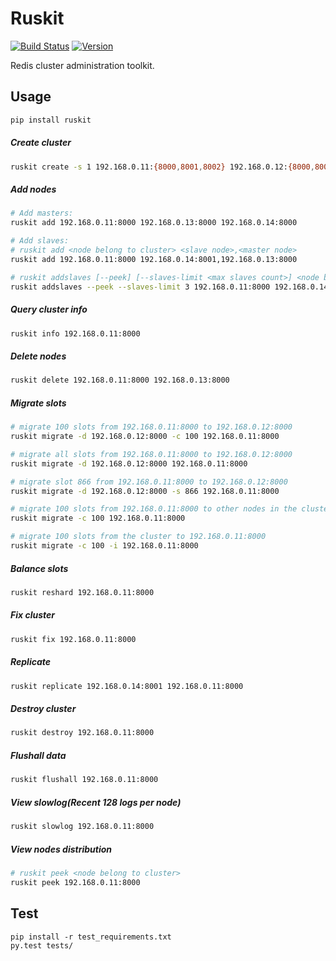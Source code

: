 # Ruskit

[![Build Status](https://travis-ci.org/eleme/ruskit.svg?branch=master)](https://travis-ci.org/eleme/ruskit)
[![Version](https://img.shields.io/pypi/v/ruskit.svg)](https://pypi.python.org/pypi/ruskit)

Redis cluster administration toolkit.

## Usage

```bash
pip install ruskit
```

##### Create cluster

```bash
ruskit create -s 1 192.168.0.11:{8000,8001,8002} 192.168.0.12:{8000,8001,8002}
```

##### Add nodes

```bash
# Add masters:
ruskit add 192.168.0.11:8000 192.168.0.13:8000 192.168.0.14:8000

# Add slaves:
# ruskit add <node belong to cluster> <slave node>,<master node>
ruskit add 192.168.0.11:8000 192.168.0.14:8001,192.168.0.13:8000

# ruskit addslaves [--peek] [--slaves-limit <max slaves count>] <node belong to cluster> <slave node> [<slave node> ...]
ruskit addslaves --peek --slaves-limit 3 192.168.0.11:8000 192.168.0.14:8001 192.168.0.14:8002
```

##### Query cluster info

```bash
ruskit info 192.168.0.11:8000
```

##### Delete nodes

```bash
ruskit delete 192.168.0.11:8000 192.168.0.13:8000
```

##### Migrate slots

```bash
# migrate 100 slots from 192.168.0.11:8000 to 192.168.0.12:8000
ruskit migrate -d 192.168.0.12:8000 -c 100 192.168.0.11:8000

# migrate all slots from 192.168.0.11:8000 to 192.168.0.12:8000
ruskit migrate -d 192.168.0.12:8000 192.168.0.11:8000

# migrate slot 866 from 192.168.0.11:8000 to 192.168.0.12:8000
ruskit migrate -d 192.168.0.12:8000 -s 866 192.168.0.11:8000

# migrate 100 slots from 192.168.0.11:8000 to other nodes in the cluster
ruskit migrate -c 100 192.168.0.11:8000

# migrate 100 slots from the cluster to 192.168.0.11:8000
ruskit migrate -c 100 -i 192.168.0.11:8000
```

##### Balance slots

```bash
ruskit reshard 192.168.0.11:8000
```

##### Fix cluster

```bash
ruskit fix 192.168.0.11:8000
```

##### Replicate

```bash
ruskit replicate 192.168.0.14:8001 192.168.0.11:8000
```

##### Destroy cluster

```bash
ruskit destroy 192.168.0.11:8000
```

##### Flushall data

```bash
ruskit flushall 192.168.0.11:8000
```

##### View slowlog(Recent 128 logs per node)

```bash
ruskit slowlog 192.168.0.11:8000
```

##### View nodes distribution
```bash
# ruskit peek <node belong to cluster>
ruskit peek 192.168.0.11:8000
```

## Test
```
pip install -r test_requirements.txt
py.test tests/
```
